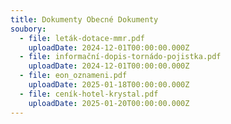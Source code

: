 ```yaml
---
title: Dokumenty Obecné Dokumenty
soubory:
  - file: leták-dotace-mmr.pdf
    uploadDate: 2024-12-01T00:00:00.000Z
  - file: informační-dopis-tornádo-pojistka.pdf
    uploadDate: 2024-12-01T00:00:00.000Z
  - file: eon_oznameni.pdf
    uploadDate: 2025-01-18T00:00:00.000Z
  - file: ceník-hotel-krystal.pdf
    uploadDate: 2025-01-20T00:00:00.000Z
---
```

